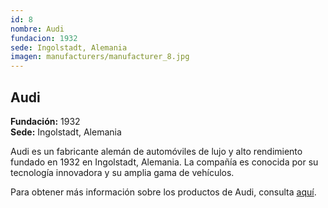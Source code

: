 ```yaml
---
id: 8
nombre: Audi
fundacion: 1932
sede: Ingolstadt, Alemania
imagen: manufacturers/manufacturer_8.jpg
---
```



## Audi

**Fundación:** 1932  
**Sede:** Ingolstadt, Alemania

Audi es un fabricante alemán de automóviles de lujo y alto rendimiento fundado en 1932 en Ingolstadt, Alemania. La compañía es conocida por su tecnología innovadora y su amplia gama de vehículos.

Para obtener más información sobre los productos de Audi, consulta [aquí](/manufacturers/audi/products).
